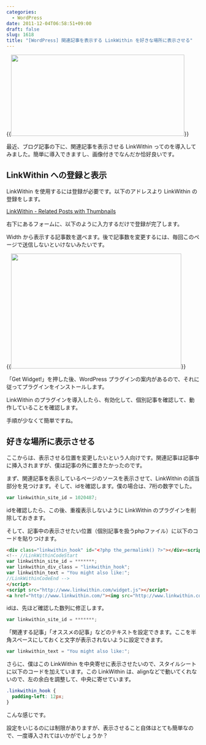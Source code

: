 ```yaml
---
categories:
  - WordPress
date: 2011-12-04T06:58:51+09:00
draft: false
slug: 1618
title: "[WordPress] 関連記事を表示する LinkWithin を好きな場所に表示させる"
---
```


{{<img alt="" src="/images/2011/12/1618_1.png" width="452" height="212">}}

最近、ブログ記事の下に、関連記事を表示させる LinkWithin ってのを導入してみました。簡単に導入できますし、画像付きでなんだか恰好良いです。

## LinkWithin への登録と表示

LinkWithin を使用するには登録が必要です。以下のアドレスより LinkWithin の登録をします。

[LinkWithin - Related Posts with Thumbnails](http://www.linkwithin.com/learn)

右下にあるフォームに、以下のように入力するだけで登録が完了します。

Width から表示する記事数を選べます。後で記事数を変更するには、毎回このページで送信しないといけないみたいです。

{{<img alt="" src="/images/2011/12/1618_2.png" width="444" height="300">}}

「Get Widget!」を押した後、WordPress プラグインの案内があるので、それに従ってプラグインをインストールします。

LinkWithin のプラグインを導入したら、有効化して、個別記事を確認して、動作していることを確認します。

手順が少なくて簡単ですね。

## 好きな場所に表示させる

ここからは、表示させる位置を変更したいという人向けです。関連記事は記事中に挿入されますが、僕は記事の外に置きたかったのです。

まず、関連記事を表示しているページのソースを表示させて、LinkWithin の該当部分を見つけます。そして、idを確認します。僕の場合は、7桁の数字でした。

```javascript
var linkwithin_site_id = 1020487;
```

idを確認したら、この後、重複表示しないように LinkWithin のプラグインを削除しておきます。

そして、記事中の表示させたい位置（個別記事を扱うphpファイル）に以下のコードを貼りつけます。

```html
<div class="linkwithin_hook" id="<?php the_permalink() ?>"></div><script>
<!-- //LinkWithinCodeStart
var linkwithin_site_id = *******;
var linkwithin_div_class = "linkwithin_hook";
var linkwithin_text = "You might also like:";
//LinkWithinCodeEnd -->
</script>
<script src="http://www.linkwithin.com/widget.js"></script>
<a href="http://www.linkwithin.com/"><img src="http://www.linkwithin.com/pixel.png" alt="Related Posts Plugin for WordPress, Blogger..." style="border: 0" /></a>
```

idは、先ほど確認した数列に修正します。

```javascript
var linkwithin_site_id = *******;
```

「関連する記事」「オススメの記事」などのテキストを設定できます。ここを半角スペースにしておくと文字が表示されないように設定できます。

```javascript
var linkwithin_text = "You might also like:";
```

さらに、僕はこの LinkWithin を中央寄せに表示させたいので、スタイルシートに以下のコードを加えています。この LinkWithin は、alignなどで動いてくれないので、左の余白を調整して、中央に寄せています。

```css
.linkwithin_hook {
  padding-left: 12px;
}
```

こんな感じです。

設定をいじるのには制限がありますが、表示させること自体はとても簡単なので、一度導入されてはいかがでしょうか？
